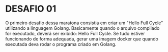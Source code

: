 # DESAFIO 01

O primeiro desafio dessa maratona consistia em criar um "Hello Full Cycle" utilizando a linguagem Golang.
Basicamente quando o arquivo compilado for executado, deverá ser exibido: Hello Full Cycle.
Se tudo estiver funcionando de forma adequada, gerar uma imagem docker que quando executada deva rodar o programa criado em Golang.
